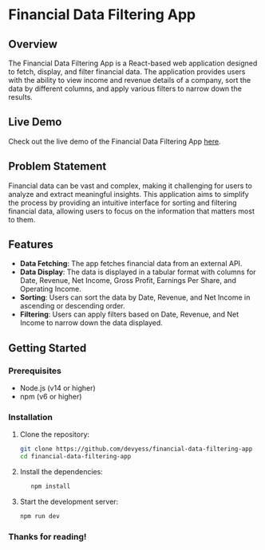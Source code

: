 # Financial Data Filtering App

## Overview

The Financial Data Filtering App is a React-based web application designed to fetch, display, and filter financial data. The application provides users with the ability to view income and revenue details of a company, sort the data by different columns, and apply various filters to narrow down the results.

## Live Demo

Check out the live demo of the Financial Data Filtering App [here](https://github.com/devyess/financial-data-filtering-app).

## Problem Statement

Financial data can be vast and complex, making it challenging for users to analyze and extract meaningful insights. This application aims to simplify the process by providing an intuitive interface for sorting and filtering financial data, allowing users to focus on the information that matters most to them.

## Features

- **Data Fetching**: The app fetches financial data from an external API.
- **Data Display**: The data is displayed in a tabular format with columns for Date, Revenue, Net Income, Gross Profit, Earnings Per Share, and Operating Income.
- **Sorting**: Users can sort the data by Date, Revenue, and Net Income in ascending or descending order.
- **Filtering**: Users can apply filters based on Date, Revenue, and Net Income to narrow down the data displayed.

## Getting Started

### Prerequisites

- Node.js (v14 or higher)
- npm (v6 or higher)

### Installation

1. Clone the repository:
   ```sh
   git clone https://github.com/devyess/financial-data-filtering-app
   cd financial-data-filtering-app
   ```
2. Install the dependencies:
   ```sh
      npm install
      ```
3. Start the development server:
      ```sh
      npm run dev
      ```
### Thanks for reading!